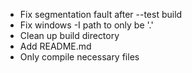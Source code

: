 * Fix segmentation fault after --test build
* Fix windows -I path to only be '.'
* Clean up build directory
* Add README.md
* Only compile necessary files

